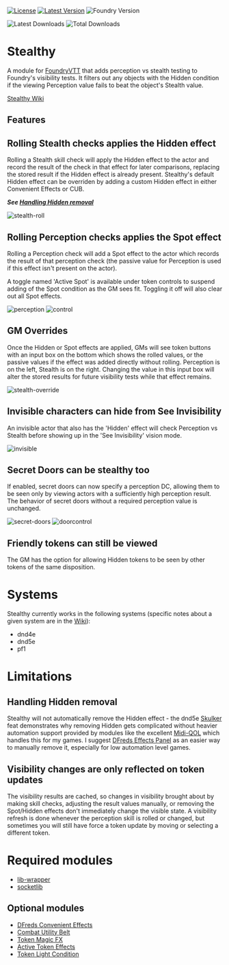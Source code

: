 [![License](https://img.shields.io/github/license/eligarf/stealthy?label=License)](LICENSE)
[![Latest Version](https://img.shields.io/github/v/release/eligarf/stealthy?display_name=tag&sort=semver&label=Latest%20Version)](https://github.com/eligarf/stealthy/releases/latest)
![Foundry Version](https://img.shields.io/endpoint?url=https://foundryshields.com/version?url=https%3A%2F%2Fraw.githubusercontent.com%2Feligarf%2Fstealthy%2Fdev%2Fmodule.json)

![Latest Downloads](https://img.shields.io/github/downloads/eligarf/stealthy/latest/total?color=blue&label=latest%20downloads)
![Total Downloads](https://img.shields.io/github/downloads/eligarf/stealthy/total?color=blue&label=total%20downloads)
# Stealthy

A module for [FoundryVTT](https://foundryvtt.com) that adds perception vs stealth testing to Foundry's visibility tests. It filters out any objects with the Hidden condition if the viewing Perception value fails to beat the object's Stealth value.

[Stealthy Wiki](https://github.com/Eligarf/stealthy/wiki)

## Features

## **Rolling Stealth checks applies the Hidden effect**
Rolling a Stealth skill check will apply the Hidden effect to the actor and record the result of the check in that effect for later comparisons, replacing the stored result if the Hidden effect is already present. Stealthy's default Hidden effect can be overriden by adding a custom Hidden effect in either Convenient Effects or CUB.

***See [Handling Hidden removal](#handling-hidden-removal)***

![stealth-roll](https://user-images.githubusercontent.com/16523503/209989026-e0d2dad2-8dc1-459c-8824-a2332ce8a9cd.gif)

## **Rolling Perception checks applies the Spot effect**
Rolling a Perception check will add a Spot effect to the actor which records the result of that perception check (the passive value for Perception is used if this effect isn't present on the actor).

A toggle named 'Active Spot' is available under token controls to suspend adding of the Spot condition as the GM sees fit. Toggling it off will also clear out all Spot effects.

![perception](https://user-images.githubusercontent.com/16523503/209989470-aac2bdb4-fee4-44c0-a6b7-916e69353081.gif)
![control](https://user-images.githubusercontent.com/16523503/210176825-3fcb3183-81db-4f64-836a-81f29199b580.png)

## **GM Overrides**
Once the Hidden or Spot effects are applied, GMs will see token buttons with an input box on the bottom which shows the rolled values, or the passive values if the effect was added directly without rolling. Perception is on the left, Stealth is on the right. Changing the value in this input box will alter the stored results for future visibility tests while that effect remains.

![stealth-override](https://user-images.githubusercontent.com/16523503/209896031-675ab0e3-93e6-4d9c-8eeb-c11abe39fdab.gif)

## **Invisible characters can hide from See Invisibility**
An invisible actor that also has the 'Hidden' effect will check Perception vs Stealth before showing up in the 'See Invisibility' vision mode.

![invisible](https://user-images.githubusercontent.com/16523503/210176827-03fda57a-6d09-4144-8253-b8b7cd9155ac.gif)

## **Secret Doors can be stealthy too**
If enabled, secret doors can now specify a perception DC, allowing them to be seen only by viewing actors with a sufficiently high perception result. The behavior of secret doors without a required perception value is unchanged.

![secret-doors](https://user-images.githubusercontent.com/16523503/212574216-6cc5b0ad-f432-441e-b11a-f4aa2b15cbd1.gif)
![doorcontrol](https://user-images.githubusercontent.com/16523503/212717654-444ef8b3-3770-43b2-a324-b15769f1404f.PNG)

## **Friendly tokens can still be viewed**
The GM has the option for allowing Hidden tokens to be seen by other tokens of the same disposition.

# Systems
Stealthy currently works in the following systems (specific notes about a given system are in the [Wiki](https://github.com/Eligarf/stealthy/wiki)):
- dnd4e
- dnd5e
- pf1

# Limitations

## Handling Hidden removal
Stealthy will not automatically remove the Hidden effect - the dnd5e [Skulker](https://www.dndbeyond.com/feats/skulker) feat demonstrates why removing Hidden gets complicated without heavier automation support provided by modules like the excellent [Midi-QOL](https://foundryvtt.com/packages/midi-qol) which handles this for my games. I suggest [DFreds Effects Panel](https://foundryvtt.com/packages/dfreds-effects-panel) as an easier way to manually remove it, especially for low automation level games. 

## Visibility changes are only reflected on token updates
The visibility results are cached, so changes in visibility brought about by making skill checks, adjusting the result values manually, or removing the Spot/Hidden effects don't immediately change the visible state. A visibility refresh is done whenever the perception skill is rolled or changed, but sometimes you will still have force a token update by moving or selecting a different token. 

# Required modules
* [lib-wrapper](https://foundryvtt.com/packages/lib-wrapper)
* [socketlib](https://github.com/manuelVo/foundryvtt-socketlib)
## Optional modules
* [DFreds Convenient Effects](https://foundryvtt.com/packages/dfreds-convenient-effects)
* [Combat Utility Belt](https://foundryvtt.com/packages/combat-utility-belt)
* [Token Magic FX](https://foundryvtt.com/packages/tokenmagic)
* [Active Token Effects](https://foundryvtt.com/packages/ATL)
* [Token Light Condition](https://foundryvtt.com/packages/tokenlightcondition)
